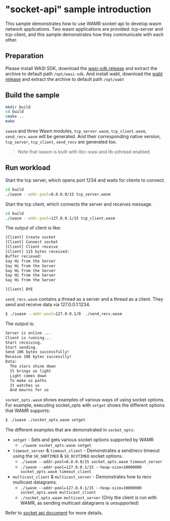 # "socket-api" sample introduction

This sample demonstrates how to use WAMR socket-api to develop wasm network applications.
Two wasm applications are provided: tcp-server and tcp-client, and this sample demonstrates
how they communicate with each other.

## Preparation

Please install WASI SDK, download the [wasi-sdk release](https://github.com/CraneStation/wasi-sdk/releases) and extract the archive to default path `/opt/wasi-sdk`.
And install wabt, download the [wabt release](https://github.com/WebAssembly/wabt/releases) and extract the archive to default path `/opt/wabt`

## Build the sample

```bash
mkdir build
cd build
cmake ..
make
```

`iwasm` and three Wasm modules, `tcp_server.wasm`, `tcp_client.wasm`, `send_recv.wasm`
will be generated. And their corresponding native version, `tcp_server`,
`tcp_client`, `send_recv` are generated too.

> Note that iwasm is built with libc-wasi and lib-pthread enabled.

## Run workload

Start the tcp server, which opens port 1234 and waits for clients to connect.

```bash
cd build
./iwasm --addr-pool=0.0.0.0/15 tcp_server.wasm
```

Start the tcp client, which connects the server and receives message.

```bash
cd build
./iwasm --addr-pool=127.0.0.1/15 tcp_client.wasm
```

The output of client is like:

```bash
[Client] Create socket
[Client] Connect socket
[Client] Client receive
[Client] 115 bytes received:
Buffer recieved:
Say Hi from the Server
Say Hi from the Server
Say Hi from the Server
Say Hi from the Server
Say Hi from the Server

[Client] BYE
```

`send_recv.wasm` contains a thread as a server and a thread as a client. They
send and receive data via 127.0.0.1:1234.

```bash
$ ./iwasm --addr-pool=127.0.0.1/0  ./send_recv.wasm
```

The output is:

```bash
Server is online ...
Client is running...
Start receiving.
Start sending.
Send 106 bytes successfully!
Receive 106 bytes successlly!
Data:
  The stars shine down
  It brings us light
  Light comes down
  To make us paths
  It watches us
  And mourns for us
```

`socket_opts.wasm` shows examples of various ways of using socket options. For example, executing socket_opts with `setget` shows the different options that WAMR supports:
```bash
$ ./iwasm ./socket_opts.wasm setget
```

The different examples that are demonstrated in `socket_opts`:
* `setget` - Sets and gets various socket options supported by WAMR
    * `./iwasm socket_opts.wasm setget`
* `timeout_server` & `timeout_client` - Demonstrates a send/recv timeout using the `SO_SNDTIMEO` & `SO_RCVTIMEO` socket options. 
    * `./iwasm --addr-pool=0.0.0.0/15 socket_opts.wasm timeout_server`
    * `./iwasm --addr-pool=127.0.0.1/15 --heap-size=10000000 socket_opts.wasm timeout_client`
* `multicast_client` & `multicast_server` - Demonstrates how to recv multicast datagrams. 
    * `./iwasm --addr-pool=127.0.0.1/15 --heap-size=10000000 socket_opts.wasm multicast_client`
    * `./socket_opts.wasm multicast_server` (Only the client is run with WAMR, as sending multicast datagrams is unsupported)

Refer to [socket api document](../../doc/socket_api.md) for more details.
